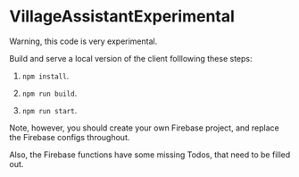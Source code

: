 # VillageAssistantExperimental

Warning, this code is very experimental.

Build and serve a local version of the client folllowing these steps:

1. `npm install`.

2. `npm run build`.

3. `npm run start`.

Note, however, you should create your own Firebase project, and replace the Firebase configs throughout.

Also, the Firebase functions have some missing Todos, that need to be filled out.
